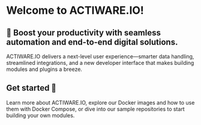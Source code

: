 # Welcome to ACTIWARE.IO!

## 🚀 Boost your productivity with seamless automation and end-to-end digital solutions.

ACTIWARE.IO delivers a next-level user experience—smarter data handling, streamlined integrations, and a new developer interface that makes building modules and plugins a breeze.

## Get started 🙌

Learn more about ACTIWARE.IO, explore our Docker images and how to use them with Docker Compose, or dive into our sample repositories to start building your own modules.
